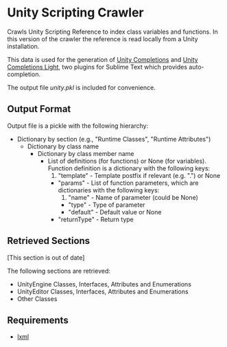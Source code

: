 # Unity Scripting Crawler

Crawls Unity Scripting Reference to index class variables and functions.
In this version of the crawler the reference is read locally from a Unity installation.

This data is used for the generation of
[Unity Completions](https://github.com/oferei/sublime-unity-completions)
and [Unity Completions Light](https://github.com/oferei/sublime-unity-completions-light),
two plugins for Sublime Text which provides auto-completion.

The output file _unity.pkl_ is included for convenience.

## Output Format

Output file is a pickle with the following hierarchy:

* Dictionary by section (e.g., "Runtime Classes", "Runtime Attributes")
	* Dictionary by class name
		* Dictionary by class member name
			* List of definitions (for functions) or None (for variables).  
			Function definition is a dictionary with the following keys:
				1. "template" - Template postfix if relevant (e.g. ".<T>") or None
				* "params" - List of function parameters, which are dictionaries with the following keys:
					1. "name" - Name of parameter (could be None)
					* "type" - Type of parameter
					* "default" - Default value or None
				* "returnType" - Return type

## Retrieved Sections

[This section is out of date]

The following sections are retrieved:

* UnityEngine Classes, Interfaces, Attributes and Enumerations
* UnityEditor Classes, Interfaces, Attributes and Enumerations
* Other Classes

## Requirements

* [lxml](http://lxml.de/installation.html)
